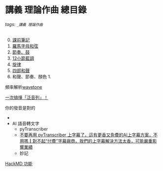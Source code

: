 # 講義 理論作曲 總目錄

###### tags: `_講義 理論作曲`


0. [課前筆記](https://hackmd.io/@6hYzZShcTgiWURGnt6aaQw/BJ_nCsE-s/edit)
1. [羅馬字母和弦](https://hackmd.io/@6hYzZShcTgiWURGnt6aaQw/HkVE12Ebj/edit)
2. [節奏、鼓](https://hackmd.io/@6hYzZShcTgiWURGnt6aaQw/S1SqJ2EWi/edit)
3. [12小節藍調](https://hackmd.io/@6hYzZShcTgiWURGnt6aaQw/HJL212NZo/edit)
4. [旋律](https://hackmd.io/@6hYzZShcTgiWURGnt6aaQw/H1t0k3VWs/edit)
5. [四部和聲](https://hackmd.io/@6hYzZShcTgiWURGnt6aaQw/B14cAsNZo/edit)
6. 和聲、節奏、顏色
    1. 

頻率解析[wavetone](http://ackiesound.ifdef.jp/)


[一次搞懂「泛音列」！](https://www.youtube.com/watch?v=0iJmDhNocaQ)


你的發音是對的

* 
* AI 語音轉文字
  * pyTranscriber
  * [不要再用 pyTranscriber 上字幕了，這有更香又免費的AI上字幕方案，不用嗎┃對不起“付費”字幕廠商，我們的上字幕解決方法太香，可能嚴重影響業績](https://www.youtube.com/watch?v=c5CfREUJEUk)
  * 妙記

[HackMD 功能](https://hackmd.io/s/features-tw)